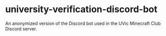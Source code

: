 # university-verification-discord-bot
An anonymized version of the Discord bot used in the UVic Minecraft Club Discord server.
